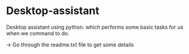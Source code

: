 # Desktop-assistant
Desktop assistant using python. which performs some basic tasks for us when we command to do.

-> Go through the readme.txt file to get some details
